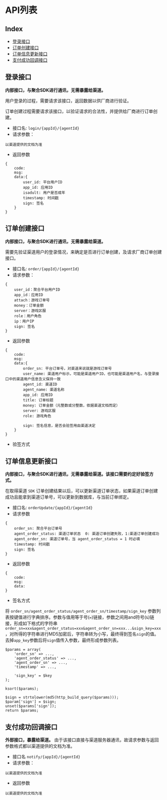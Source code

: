 # API列表

## Index

- [登录接口](#登录接口)
- [订单创建接口](#订单创建接口)
- [订单信息更新接口](#订单信息更新接口)
- [支付成功回调接口](#支付成功回调接口)

## 登录接口
**内部接口，与聚合SDK进行通讯，无需暴露给渠道。**

用户登录的过程，需要请求该接口，返回数据以供厂商进行验证。

订单创建过程需要请求该接口，以验证请求的合法性，并提供给厂商进行订单创建。
- 接口名: `login/{appId}/{agentId}`
- 请求参数：
```
以渠道提供的文档为准
```
- 返回参数
```
{
    code:
    msg:
    data:{
        user_id: 平台用户ID
        app_id: 应用ID
        isadult: 用户是否成年
        timestamp: 时间戳
        sign: 签名
    }
}
```

## 订单创建接口
**内部接口，与聚合SDK进行通讯，无需暴露给渠道。**

需要先验证渠道用户的登录情况，来确定是否进行订单创建，及请求厂商订单创建接口。

- 接口名: `order/{appId}/{agentId}`
- 请求参数：
```
{
    user_id：聚合平台用户ID
    app_id：应用ID
    attach：游戏订单号
    money：订单金额
    server：游戏区服
    role：用户角色
    ip：用户IP
    sign: 签名
}
```
- 返回参数
```
{
    code:
    msg:
    data:{
        order_sn: 平台订单号，对渠道来说就是游戏订单号
        user_name: 渠道用户标示，可能是渠道用户ID，也可能是渠道用户名，与登录接口中的渠道用户信息含义保持一致
        agent_id: 渠道ID
        agent_name: 渠道名称
        app_id: 应用ID
        title: 订单标题
        money: 订单金额（元整数或分整数，依据渠道文档而定）
        server: 游戏区服
        role: 游戏角色
        
        sign: 签名信息，是否会验签用由渠道决定
    }
}
```
- 验签方式

## 订单信息更新接口
**内部接口，与聚合SDK进行通讯，无需暴露给渠道。该接口需要约定好验签方式。**

在取得渠道 `SDK` 订单创建结果以后，可以更新渠道订单状态，如果渠道订单创建成功且能拿到渠道订单号，可以更新到数据库，与当前订单绑定。


- 接口名: `orderUpdate/{appId}/{agentId}`
- 请求参数
```
{
    order_sn: 聚合平台订单号
    agent_order_status: 渠道订单状态  0: 渠道订单创建失败，1:渠道订单创建成功
    agent_order_sn: 渠道订单号，当 agent_order_status = 1 时必填
    timestamp: 时间戳
    sign: 签名
}
```
- 返回参数
```
{
    code:
    msg:
    data:
}
```
- 签名方式

将 `order_sn/agent_order_status/agent_order_sn/timestamp/sign_key` 参数列表按键值进行字典排序。参数与值用等于号(`=`)链接，参数之间用and符号(`&`)链接，形成如下格式的字符串`order_sn=xxx&agent_order_status=xxx&agent_order_sn=xxx...&sign_key=xxx`，对所得的字符串进行MD5加密后，字符串转为小写，最终得到签名`sign`的值。去掉`app_key`参数后将`sign`值传入参数，最终形成参数列表。
```
$params = array(
    'order_sn' => ...,
    'agent_order_status' => ...,
    'agent_order_sn' => ...,
    'timestamp' => ...,
    
    'sign_key' = $key
);

ksort($params);

$sign = strtolower(md5(http_build_query($params)));
$param['sign'] = $sign;
unset($params['sign']);
return $params;
```


## 支付成功回调接口
**外部接口，暴露给渠道。**
由于该接口直接与渠道服务器通讯，故请求参数与返回参数格式都以渠道提供的文档为准。
- 接口名 `notify/{appId}/{agentId}`
- 请求参数：
```
以渠道提供的文档为准
```
- 返回参数
```
以渠道提供的文档为准
```
